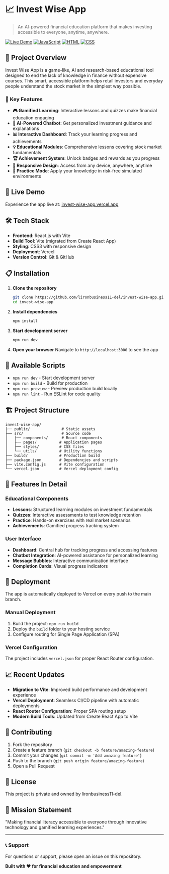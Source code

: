 # 📈 Invest Wise App

> An AI-powered financial education platform that makes investing accessible to everyone, anytime, anywhere.

[![Live Demo](https://img.shields.io/badge/Live-Demo-blue?style=for-the-badge)](https://invest-wise-app.vercel.app/)
[![JavaScript](https://img.shields.io/badge/JavaScript-76.6%25-yellow?style=for-the-badge&logo=javascript)]()
[![HTML](https://img.shields.io/badge/HTML-19.0%25-orange?style=for-the-badge&logo=html5)]()
[![CSS](https://img.shields.io/badge/CSS-4.4%25-blue?style=for-the-badge&logo=css3)]()

## 🎯 Project Overview

Invest Wise App is a game-like, AI and research-based educational tool designed to end the lack of knowledge in finance without expensive courses. This smart, accessible platform helps retail investors and everyday people understand the stock market in the simplest way possible.

### 🌟 Key Features

- **🎮 Gamified Learning**: Interactive lessons and quizzes make financial education engaging
- **🤖 AI-Powered Chatbot**: Get personalized investment guidance and explanations
- **📊 Interactive Dashboard**: Track your learning progress and achievements
- **💡 Educational Modules**: Comprehensive lessons covering stock market fundamentals
- **🏆 Achievement System**: Unlock badges and rewards as you progress
- **📱 Responsive Design**: Access from any device, anywhere, anytime
- **🎯 Practice Mode**: Apply your knowledge in risk-free simulated environments

## 🚀 Live Demo

Experience the app live at: [invest-wise-app.vercel.app](https://invest-wise-app.vercel.app/)

## 🛠️ Tech Stack

- **Frontend**: React.js with Vite
- **Build Tool**: Vite (migrated from Create React App)
- **Styling**: CSS3 with responsive design
- **Deployment**: Vercel
- **Version Control**: Git & GitHub

## 📋 Installation

1. **Clone the repository**
   ```bash
   git clone https://github.com/lironbusiness11-del/invest-wise-app.git
   cd invest-wise-app
   ```

2. **Install dependencies**
   ```bash
   npm install
   ```

3. **Start development server**
   ```bash
   npm run dev
   ```

4. **Open your browser**
   Navigate to `http://localhost:3000` to see the app

## 📝 Available Scripts

- `npm run dev` - Start development server
- `npm run build` - Build for production
- `npm run preview` - Preview production build locally
- `npm run lint` - Run ESLint for code quality

## 🏗️ Project Structure

```
invest-wise-app/
├── public/              # Static assets
├── src/                 # Source code
│   ├── components/      # React components
│   ├── pages/          # Application pages
│   ├── styles/         # CSS files
│   └── utils/          # Utility functions
├── build/              # Production build
├── package.json        # Dependencies and scripts
├── vite.config.js      # Vite configuration
└── vercel.json         # Vercel deployment config
```

## 🎯 Features In Detail

### Educational Components
- **Lessons**: Structured learning modules on investment fundamentals
- **Quizzes**: Interactive assessments to test knowledge retention
- **Practice**: Hands-on exercises with real market scenarios
- **Achievements**: Gamified progress tracking system

### User Interface
- **Dashboard**: Central hub for tracking progress and accessing features
- **Chatbot Integration**: AI-powered assistance for personalized learning
- **Message Bubbles**: Interactive communication interface
- **Completion Cards**: Visual progress indicators

## 🚀 Deployment

The app is automatically deployed to Vercel on every push to the main branch.

### Manual Deployment
1. Build the project: `npm run build`
2. Deploy the `build` folder to your hosting service
3. Configure routing for Single Page Application (SPA)

### Vercel Configuration
The project includes `vercel.json` for proper React Router configuration.

## 📈 Recent Updates

- **Migration to Vite**: Improved build performance and development experience
- **Vercel Deployment**: Seamless CI/CD pipeline with automatic deployments
- **React Router Configuration**: Proper SPA routing setup
- **Modern Build Tools**: Updated from Create React App to Vite

## 🤝 Contributing

1. Fork the repository
2. Create a feature branch (`git checkout -b feature/amazing-feature`)
3. Commit your changes (`git commit -m 'Add amazing feature'`)
4. Push to the branch (`git push origin feature/amazing-feature`)
5. Open a Pull Request

## 📄 License

This project is private and owned by lironbusiness11-del.

## 🎯 Mission Statement

"Making financial literacy accessible to everyone through innovative technology and gamified learning experiences."

---

### 📞 Support

For questions or support, please open an issue on this repository.

**Built with ❤️ for financial education and empowerment**

